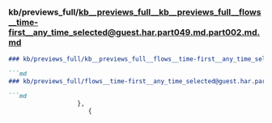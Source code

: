 ### kb/previews_full/kb__previews_full__kb__previews_full__flows__time-first__any_time_selected@guest.har.part049.md.part002.md.md

```md
### kb/previews_full/kb__previews_full__flows__time-first__any_time_selected@guest.har.part049.md.part002.md

```md
### kb/previews_full/flows__time-first__any_time_selected@guest.har.part049.md (part 002)

```md
                   },
                      {
                       
```

```

```

```
